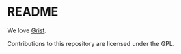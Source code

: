 # README

We love [Grist](https://www.getgrist.com/).

Contributions to this repository are licensed under the GPL.

